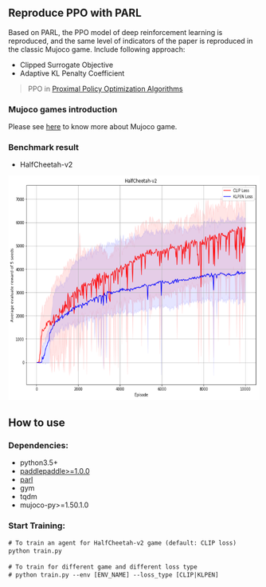 ## Reproduce PPO with PARL
Based on PARL, the PPO model of deep reinforcement learning is reproduced, and the same level of indicators of the paper is reproduced in the classic Mujoco game.
Include following approach:
+ Clipped Surrogate Objective
+ Adaptive KL Penalty Coefficient

> PPO in
[Proximal Policy Optimization Algorithms](https://arxiv.org/abs/1707.06347)

### Mujoco games introduction
Please see [here](https://github.com/openai/mujoco-py) to know more about Mujoco game.

### Benchmark result
- HalfCheetah-v2
<img src=".benchmark/PPO_HalfCheetah-v2.png" width = "600" height ="450" alt="PPO_HalfCheetah-v2" />  

## How to use
### Dependencies:
+ python3.5+
+ [paddlepaddle>=1.0.0](https://github.com/PaddlePaddle/Paddle)
+ [parl](https://github.com/PaddlePaddle/PARL)
+ gym
+ tqdm
+ mujoco-py>=1.50.1.0

### Start Training:
```
# To train an agent for HalfCheetah-v2 game (default: CLIP loss)
python train.py

# To train for different game and different loss type
# python train.py --env [ENV_NAME] --loss_type [CLIP|KLPEN]
